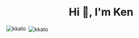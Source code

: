 <h1 align="center">Hi 👋, I'm Ken</h1>

<p><img align="left" src="https://github-readme-stats-git-masterrstaa-rickstaa.vercel.app/api/top-langs/?username=kkato" alt="kkato" /></p>
<p>&nbsp;<img align="center" src="https://github-readme-stats-git-masterrstaa-rickstaa.vercel.app/api?username=kkato" alt="kkato" /></p>

<!--
**kkato/kkato** is a ✨ _special_ ✨ repository because its `README.md` (this file) appears on your GitHub profile.

Here are some ideas to get you started:

- 🔭 I’m currently working on ...
- 🌱 I’m currently learning ...
- 👯 I’m looking to collaborate on ...
- 🤔 I’m looking for help with ...
- 💬 Ask me about ...
- 📫 How to reach me: ...
- 😄 Pronouns: ...
- ⚡ Fun fact: ...
-->
